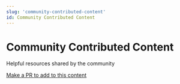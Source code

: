 ```yaml
---
slug: 'community-contributed-content'
id: Community Contributed Content
---
```

# Community Contributed Content

Helpful resources shared by the community

[Make a PR to add to this content](https://github.com/bcgov/devhub-app-web/blob/master/web/topics/community-contributed.md)

